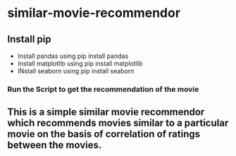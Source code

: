 # similar-movie-recommendor

## Install pip
* Install pandas using pip install pandas
* Install matplotlib using pip install matplotlib
* INstall seaborn using pip install seaborn

### Run the Script to get the recommendation of the movie

## This is a simple similar movie recommendor which recommends movies similar to a particular movie on the basis of correlation of ratings between the movies.